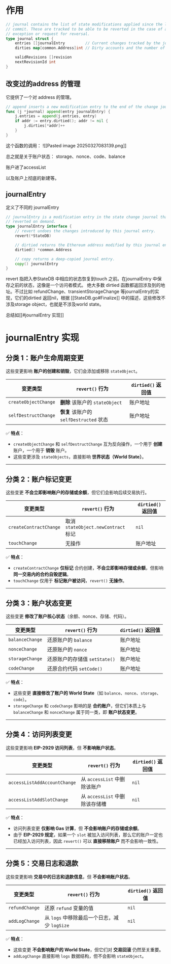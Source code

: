 # 作用
```go
// journal contains the list of state modifications applied since the last state
// commit. These are tracked to be able to be reverted in the case of an execution
// exception or request for reversal.
type journal struct {
	entries []journalEntry         // Current changes tracked by the journal
	dirties map[common.Address]int // Dirty accounts and the number of changes

	validRevisions []revision
	nextRevisionId int
}
```

## 改变过的address 的管理
它提供了一个对 address 的管理。

```go
// append inserts a new modification entry to the end of the change journal.
func (j *journal) append(entry journalEntry) {
	j.entries = append(j.entries, entry)
	if addr := entry.dirtied(); addr != nil {
		j.dirties[*addr]++
	}
}
```
这个函数的调用：
![[Pasted image 20250327083139.png]]

总之就是关于账户状态：
storage、nonce、code、balance

账户进了accessList

以及账户上彻底的新建等。

## journalEntry
定义了不同的 journalEntry 
```go
// journalEntry is a modification entry in the state change journal that can be
// reverted on demand.
type journalEntry interface {
	// revert undoes the changes introduced by this journal entry.
	revert(*StateDB)

	// dirtied returns the Ethereum address modified by this journal entry.
	dirtied() *common.Address

	// copy returns a deep-copied journal entry.
	copy() journalEntry
}

```

revert 指把入参StateDB 中相应的状态恢复到touch 之前。在journalEntry 中保存之前的状态，这像是一个访问者模式。
绝大多数 dirtied 函数都返回涉及到的地址。不过比如 refundChange、transientStorageChange 等journalEntry的实现，它们的dirtied 返回nil，根据 [[StateDB.go#Finalize]] 中的描述，这些修改不涉及storage object，也就是不涉及world state。 

总结如[[#journalEntry 实现]]

# journalEntry 实现

## **分类 1：账户生命周期变更**

这些变更影响 **账户的创建和销毁**，它们会添加或移除 `stateObject`。

|变更类型|`revert()` 行为|`dirtied()` 返回值|
|---|---|---|
|`createObjectChange`|**删除** 该账户的 `stateObject`|账户地址|
|`selfDestructChange`|**恢复** 该账户的 `selfDestructed` 状态|账户地址|

✅ **特点**：

- `createObjectChange` 和 `selfDestructChange` 互为反向操作，一个用于 **创建** 账户，一个用于 **销毁** 账户。
- 这些变更涉及 `stateObjects`，直接影响 **世界状态（World State）**。

---

## **分类 2：账户标记变更**

这些变更 **不会立即影响账户的存储或余额**，但它们会影响后续交易执行。

|变更类型|`revert()` 行为|`dirtied()` 返回值|
|---|---|---|
|`createContractChange`|取消 `stateObject.newContract` 标记|`nil`|
|`touchChange`|无操作|账户地址|

✅ **特点**：

- `createContractChange` **仅标记** 合约创建，**不会立即影响存储或余额**，但影响 **同一交易内的合约自毁逻辑**。
- `touchChange` 仅用于 **标记账户被访问**，`revert()` **无操作**。

---

## **分类 3：账户状态变更**

这些变更 **修改了账户核心状态**（余额、nonce、存储、代码）。

|变更类型|`revert()` 行为|`dirtied()` 返回值|
|---|---|---|
|`balanceChange`|还原账户的 `balance`|账户地址|
|`nonceChange`|还原账户的 `nonce`|账户地址|
|`storageChange`|还原账户的存储值 `setState()`|账户地址|
|`codeChange`|还原合约代码 `setCode()`|账户地址|

✅ **特点**：

- 这些变更 **直接修改了账户的 World State**（如 `balance`、`nonce`、`storage`、`code`）。
- `storageChange` 和 `codeChange` 影响的是 **合约账户**，但它们本质上与 `balanceChange` 和 `nonceChange` 属于同一类，即 **账户状态变更**。

---

## **分类 4：访问列表变更**

这些变更影响 **EIP-2929 访问列表**，但 **不影响账户状态**。

|变更类型|`revert()` 行为|`dirtied()` 返回值|
|---|---|---|
|`accessListAddAccountChange`|从 `accessList` 中删除该账户|`nil`|
|`accessListAddSlotChange`|从 `accessList` 中删除该存储槽|`nil`|

✅ **特点**：

- 访问列表变更 **仅影响 Gas 计算**，但 **不会影响账户的存储或余额**。
- 由于 **EIP-2929 规定**，如果一个 `slot` 被加入访问列表，那么它的账户一定也已经加入访问列表，因此 `revert()` 可以 **直接移除账户** 而不会影响一致性。

---

## **分类 5：交易日志和退款**

这些变更影响 **交易中的日志和退款信息**，但 **不会影响账户状态**。

|变更类型|`revert()` 行为|`dirtied()` 返回值|
|---|---|---|
|`refundChange`|还原 `refund` 变量的值|`nil`|
|`addLogChange`|从 `logs` 中移除最后一个日志，减少 `logSize`|`nil`|

✅ **特点**：

- 这些变更 **不会影响账户的 World State**，但它们对 **交易回滚** 仍然至关重要。
- `addLogChange` 直接影响 `logs` 数据结构，但不会影响 `stateObject`。

